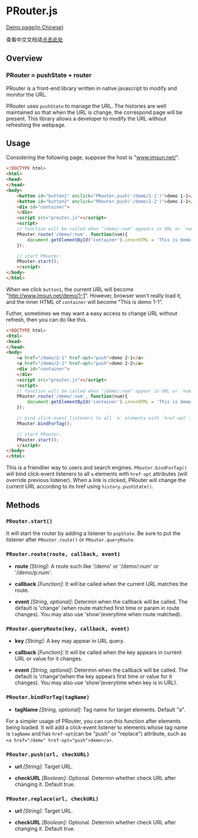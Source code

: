 
PRouter.js
==========

[Demo page(in Chinese)][imsun]

查看中文文档请[点击此处][imsun]

[imsun]: http://www.imsun.net/project/PRouter.js/

## Overview

### PRouter = pushState + router

PRouter is a front-end library written in native javascript to modify and monitor the URL.

PRouter uses `pushState` to manage the URL. The histories are well maintained so that when the URL is change, the correspond page will be present. This library allows a developer to modify the URL without refreshing the webpage.

## Usage

Considering the following page, suppose the host is "www.imsun.net/".

``` html
<!DOCTYPE html>
<html>
<head>
</head>
<body>
	<button id="button1" onclick="PRouter.push('/demo/1-1')">demo 1-1</button>
	<button id="button2" onclick="PRouter.push('/demo/1-2')">demo 1-2</button>
	<div id="container">
	</div>
	<script src="prouter.js"></script>
	<script>
	// function will be called when "/demo/:num" appears in URL or `num` changes, with `num` being param.
	PRouter.route('/demo/:num', function(num){
		document.getElementById('container').innerHTML = 'This is demo ' + num;
	});

	// start PRouter.
	PRouter.start();
	</script>
</body>
</html>
```
When we click `button1`, the current URL will become "http://www.imsun.net/demo/1-1". However, browser won't really load it, and the inner HTML of `container` will become "This is demo 1-1". 

Futher, sometimes we may want a easy access to change URL without refresh, then you can do like this.

``` html
<!DOCTYPE html>
<html>
<head>
</head>
<body>
	<a href="/demo/2-1" href-opt="push">demo 2-1</a>
	<a href="/demo/2-2" href-opt="push">demo 2-2</a>
	<div id="container">
	</div>
	<script src="prouter.js"></script>
	<script>
	// function will be called when "/demo/:num" appear in URL or `num` changes, with `num` being param.
	PRouter.route('/demo/:num', function(num){
		document.getElementById('container').innerHTML = 'This is demo ' + num;
	});

	// bind click-event listeners to all `a` elements with `href-opt`.
	PRouter.bindForTag();

	// start PRouter.
	PRouter.start();
	</script>
</body>
</html>
```
This is a friendlier way to users and search engines. `PRouter.bindForTag()` will bind click-event listeners to all `a` elements with `href-opt` attributes (will override previous listener). When a link is clicked, PRouter will change the current URL according to its href using `history.pushState()`.

## Methods

### `PRouter.start()`

It will start the router by adding a listener to `popState`. Be sure to put the listener after `PRouter.route()` or `PRouter.queryRoute`.

### `PRouter.route(route, callback, event)`

- **route** _\[String\]_: A route such like '/demo' or '/demo/:num' or '/demo/p:num'.

- **callback** _\[Function\]_: It will be called when the current URL matches the route.

- **event** _\[String, optional\]_: Determin when the callback will be called. The default is 'change' (when route matched first time or param in route changes). You may also use 'show'(everytime when route matched).

### `PRouter.queryRoute(key, callback, event)`

- **key** _\[String\]_: A key may appear in URL query.

- **callback** _\[Function\]_: It will be called when the key appears in current URL or value for it changes.

- **event** _\[String, optional\]_: Determin when the callback will be called. The default is 'change'(when the key appears first time or value for it changes). You may also use 'show'(everytime when key is in URL).

### `PRouter.bindForTag(tagName)`

- **tagName** _\[String, optional\]_: Tag name for target elements. Default "a".

For a simpler usage of PRouter, you can run this function after elements being loaded. It will add a click-event listener to elements whose tag name is `tagName` and has `href-opt`(can be "push" or "replace") attribute, such as `<a href="/demo" href-opt="push">demo</a>`.

### `PRouter.push(url, checkURL)`

- **url** _\[String\]_: Target URL.

- **checkURL** _\[Boolean\]_: Optional. Determin whether check URL after changing it. Default true.

### `PRouter.replace(url, checkURL)`

- **url** _\[String\]_: Target URL.

- **checkURL** _\[Boolean\]_: Optional. Determin whether check URL after changing it. Default true.
